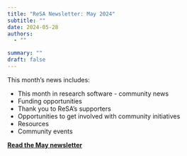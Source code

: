 ```yaml
---
title: "ReSA Newsletter: May 2024"
subtitle: ""
date: 2024-05-28
authors:
  - ""

summary: ""
draft: false
---
```


This month’s news includes:

* This month in research software - community news
* Funding opportunities
* Thank you to ReSA’s supporters
* Opportunities to get involved with community initiatives
* Resources
* Community events

**[Read the May newsletter](https://preview.mailerlite.io/preview/778129/emails/121608966680609927)**
